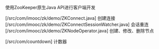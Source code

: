 使用ZooKeeper原生Java API进行客户端开发

[/src/com/imooc/zk/demo/ZKConnect.java] 创建连接
[/src/com/imooc/zk/demo/ZKConnectSessionWatcher.java] 会话重连
[/src/com/imooc/zk/demo/ZKNodeOperator.java] 创建、修改、删除节点

[/src/com/countdown] 计数器